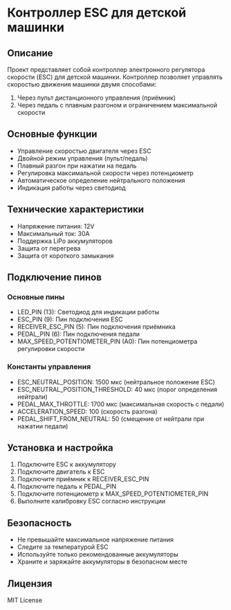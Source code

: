 # Контроллер ESC для детской машинки

## Описание
Проект представляет собой контроллер электронного регулятора скорости (ESC) для детской машинки. Контроллер позволяет управлять скоростью движения машинки двумя способами:
1. Через пульт дистанционного управления (приёмник)
2. Через педаль с плавным разгоном и ограничением максимальной скорости

## Основные функции
- Управление скоростью двигателя через ESC
- Двойной режим управления (пульт/педаль)
- Плавный разгон при нажатии на педаль
- Регулировка максимальной скорости через потенциометр
- Автоматическое определение нейтрального положения
- Индикация работы через светодиод

## Технические характеристики
- Напряжение питания: 12V
- Максимальный ток: 30A
- Поддержка LiPo аккумуляторов
- Защита от перегрева
- Защита от короткого замыкания

## Подключение пинов
### Основные пины
- LED_PIN (13): Светодиод для индикации работы
- ESC_PIN (9): Пин подключения ESC
- RECEIVER_ESC_PIN (5): Пин подключения приёмника
- PEDAL_PIN (6): Пин подключения педали
- MAX_SPEED_POTENTIOMETER_PIN (A0): Пин потенциометра регулировки скорости

### Константы управления
- ESC_NEUTRAL_POSITION: 1500 мкс (нейтральное положение ESC)
- ESC_NEUTRAL_POSITION_THRESHOLD: 40 мкс (порог определения нейтрали)
- PEDAL_MAX_THROTTLE: 1700 мкс (максимальная скорость с педали)
- ACCELERATION_SPEED: 100 (скорость разгона)
- PEDAL_SHIFT_FROM_NEUTRAL: 50 (смещение от нейтрали при нажатии педали)

## Установка и настройка
1. Подключите ESC к аккумулятору
2. Подключите двигатель к ESC
3. Подключите приёмник к RECEIVER_ESC_PIN
4. Подключите педаль к PEDAL_PIN
5. Подключите потенциометр к MAX_SPEED_POTENTIOMETER_PIN
6. Выполните калибровку ESC согласно инструкции

## Безопасность
- Не превышайте максимальное напряжение питания
- Следите за температурой ESC
- Используйте только рекомендованные аккумуляторы
- Храните и заряжайте аккумуляторы в безопасном месте

## Лицензия
MIT License
